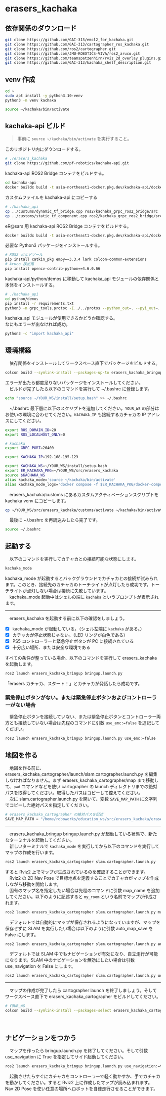 # erasers_kachaka
## 依存関係のダウンロード
```bash
git clone https://github.com/GAI-313/emcl2_for_kachaka.git
git clone https://github.com/GAI-313/cartographer_ros_kachaka.git
git clone https://github.com/ros2/cartographer.git
git clone https://github.com/JMU-ROBOTICS-VIVA/ros2_aruco.git
git clone https://github.com/teamspatzenhirn/rviz_2d_overlay_plugins.git
git clone https://github.com/GAI-313/kachaka_shelf_description.git
```

## venv 作成
```bash
cd ~
sudo apt install -y python3.10-venv
python3 -m venv kachaka
```
```bash
source ~/kachaka/bin/activate
```

## kachaka-api ビルド
> 事前に `source ~/kachaka/bin/activate` を実行すること。

このリポジトリ内にダウンロードする。
```bash
# ./erasers_kachaka
git clone https://github.com/pf-robotics/kachaka-api.git
```
kachaka-api ROS2 Bridge コンテナをビルドする。
```bash
cd kachaka-api
docker buildx build -t asia-northeast1-docker.pkg.dev/kachaka-api/docker/kachaka-grpc-ros2-bridge:base --target kachaka-grpc-ros2-bridge -f Dockerfile.ros2 . --build-arg BASE_ARCH=x86_64 --load
```
カスタムファイルを kachaka-api にコピーする
```bash
# ./kachaka_api
cp ../custums/dynamic_tf_bridge.cpp ros2/kachaka_grpc_ros2_bridge/src
cp ../customs/static_tf_component.cpp ros2/kachaka_grpc_ros2_bridge/src/component
```
eR@sars 用 kachaka-api ROS2 Bridge コンテナをビルドする。
```bash
docker buildx build -t asia-northeast1-docker.pkg.dev/kachaka-api/docker/kachaka-grpc-ros2-bridge:fcsc --target kachaka-grpc-ros2-bridge -f Dockerfile.ros2 . --build-arg BASE_ARCH=x86_64 --load
```
必要な Python3 パッケージをインストールする。
```bash
# ROS2 ビルドツール
pip install catkin_pkg empy==3.3.4 lark colcon-common-extensions
# Aruco 検出用
pip install opencv-contrib-python==4.6.0.66
```
kachaka-api/python/demos に移動して kachaka_api モジュールの依存関係と本体をインストールする。
```bash
# ./kachaka_api
cd python/demos
pip install -r requirements.txt
python3 -m grpc_tools.protoc -I../../protos --python_out=. --pyi_out=. --grpc_python_out=. ../../protos/kachaka-api.proto
```
kachaka_api モジュールが使用できるかどうか確認する。<br>
なにもエラーが出なければ成功。
```bash
python3 -c "import kachaka_api" 
```

## 環境構築
　依存関係をインストールしてワークスペース直下でパッケージをビルドする。
```bash
colcon build --symlink-install --packages-up-to erasers_kachaka_bringup
```
エラーが出たら都度足りないパッケージをインストールしてください。<br>
　ビルドが完了したら以下のコマンドを実行して ~/.bashrc に登録します。
```bash
echo "source ~/YOUR_WS/install/setup.bash" >> ~/.bashrc
```
　~/.bashrc 最下層に以下のスクリプトを追加してください。`YOUR_WS` の部分はお使いの環境に合わせてください。`KACHAKA_IP` も接続するカチャカの IP アドレスにしてください。
```bash
export ROS_DOMAIN_ID=20
export ROS_LOCALHOST_ONLY=0

# kachaka
export GRPC_PORT=26400

export KACHAKA_IP=192.168.195.123

export KACHAKA_WS=~/YOUR_WS/install/setup.bash
export ER_KACHAKA_PKG=~/YOUR_WS/src/erasers_kachaka
source $KACHAKA_WS
alias kachaka_mode='source ~/kachaka/bin/activate'
alias kachaka_mode_logs='docker compose -f $ER_KACHAKA_PKG/docker-compose.yaml logs'
```
　erasers_kachaka/customs にあるカスタムアクティベーションスクリプトを kachaka venv にコピーします。
```bash
cp ~/YOUR_WS/src/erasers_kachaka/customs/activate ~/kachaka/bin/activate
```
　最後に ~/.bashrc を再読込みしたら完了です。
```bash
source ~/.bashrc
```

## 起動する
　以下のコマンドを実行してカチャカとの接続可能な状態にします。
```bash
kachaka_mode
```
kachaka_mode が起動するとバックグラウンドでカチャカとの接続が試みられます。このとき、接続先のカチャカのトーチライトが点灯したら成功です。トーチライトが点灯しない場合は接続に失敗しています。<br>
　kachaka_mode 起動中はシェルの端に `kachaka` というプロンプトが表示されます。

---

　erasers_kachaka を起動する前に以下の確認をしましょう。

- [x] kachaka_mode が起動している。（シェル左端に `kachaka` がある。）
- [x] カチャカが停止状態じゃない。（LED リングが白色である）
- [x] PS5 コントローラーと緊急停止ボタンが PC に接続されている
- [x] 十分広い場所、または安全な環境である

すべての条件が整っている場合、以下のコマンドを実行して erasers_kachaka を起動します。
```bash
ros2 launch erasers_kachaka_bringup bringup.launch.py
```
「erasers カチャカ、スタート！」とカチャカが発話したら成功です。

### 緊急停止ボタンがない。または緊急停止ボタンおよびコントローラーがない場合
　緊急停止ボタンを接続していない、または緊急停止ボタンとコントローラー両方とも接続していない場合は先程のコマンドに引数 `use_emc:=false` を追記してください。
```bash
ros2 launch erasers_kachaka_bringup bringup.launch.py use_emc:=false
```

## 地図を作る
　地図を作る前に、erasers_kachaka_cartographer/launch/slam.cartographer.launch.py を編集しなければなりません。まず erasers_kachaka_cartographer/map まで移動して、`pwd` コマンドなどを使い cartographer の launch ディレクトリまでの絶対パスを取得してください。取得したパスはコピーして控えてください。<br>
　次に slam.cartographer.launch.py を開いて、変数 `SAVE_MAP_PATH` に文字列でコピーした絶対パスを指定してください。
```python
# erasers_kachaka_cartographer の絶対パスを記述
SAVE_MAP_PATH = "/home/roboworks/education_ws/src/erasers_kachaka/erasers_kachaka/erasers_kachaka_cartographer/map"
```

---

　erasers_kachaka_bringup bringup.launch.py が起動している状態で、新たなターミナルを起動してください。<br>
　新しいターミナルで `kachaka_mode` を実行してから以下のコマンドを実行してマップの作成を行います。
```bash
ros2 launch erasers_kachaka_cartographer slam.cartographer.launch.py
```
すると Rviz2 上でマップが生成されているのを確認することができます。<br>
　Rviz2 の 2D Nav Pose で目標地点を定義することでカチャカがマップを作成しながら移動を開始します。<br>
　固有のマップ名を指定したい場合は先程のコマンドに引数 map_name を追加してください。以下のように記述すると `my_room` という名前でマップが作成されます。
```bash
ros2 launch erasers_kachaka_cartographer slam.cartographer.launch.py map_name=my_room
```
　デフォルトでは自動的にマップが保存されるようになっていますが、マップを保存せずに SLAM を実行したい場合は以下のように引数 auto_map_save を False にします。
```bash
ros2 launch erasers_kachaka_cartographer slam.cartographer.launch.py auto_map_save:=false
```
　デフォルトでは SLAM 中でもナビゲーションが有効になり、自立走行が可能になります。SLAM 中のナビゲーションを無効にしたい場合は引数 use_navigation を False にします。
```bash
ros2 launch erasers_kachaka_cartographer slam.cartographer.launch.py use_navigation:=false
```

---

　マップの作成が完了したら cartographer launch を終了しましょう。そしてワークスペース直下で erasers_kachaka_cartographer をビルドしてください。
```bash
# YOUR_WS
colcon build --symlink-install --packages-select erasers_kachaka_cartographer && . install/setup.bash
```
　
## ナビゲーションをつかう
　マップを作ったら bringup.launch.py を終了してください。そして引数 use_navigation に True を指定してサイド起動してください。
```bash
ros2 launch erasers_kachaka_bringup bringup.launch.py use_navigation:=true
```
　起動させたらすぐにカチャカをコントローラーで軽く動かすか、手でカチャカを動かしてください。すると Rviz2 上に作成したマップが読み込まれます。<br>
Nav 2D Pose を使い任意の場所へロボットを自律走行させることができます。
